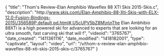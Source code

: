 {
    "title": "Thom's Review-Elan Amphibio Waveflex 88 XTI Skis 2015-Skis.c",
    "description": "http:\/\/www.skis.com\/Elan-Amphibio-88-Xti-Skis-with-ELX-12.0-Fusion-Bindings-2015\/356589P,default,pd.html#.U5cUPV5bZ8M\n\nThe Elan Ambhibio 88XTi is a high powered ski for advanced to experts that are looking for an ultra smooth, fast carving ski that will f",
    "videoid": "3765767",
    "date_created": "1411361116",
    "date_modified": "1418182001",
    "type": "captivate",
    "layout": "video",
    "url": "\/v\/thom-s-review-elan-amphibio-waveflex-88-xti-skis-2015-skis-c\/3765767"
}